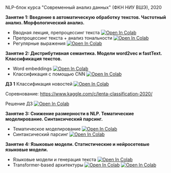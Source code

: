 NLP-блок курса "Современный анализ данных" (ФКН НИУ ВШЭ), 2020

**Занятие 1: Введение в автоматическую обработку текстов. Частотный анализ. Морфологический анализ.**  
- Вводная лекция, препроцессинг текста [![Open In Colab](https://colab.research.google.com/assets/colab-badge.svg)](https://colab.research.google.com/github/Combo-Breaker/NLP_DPO_2020/blob/master/sem_01/1.%20Intro.ipynb)
- Препроцессинг текста + анализ тональности [![Open In Colab](https://colab.research.google.com/assets/colab-badge.svg)](https://colab.research.google.com/github/Combo-Breaker/NLP_DPO_2020/blob/master/sem_01/1.%20Preprocessing%20and%20Sentiment%20Analysis.ipynb)
- Регулярные выражения [![Open In Colab](https://colab.research.google.com/assets/colab-badge.svg)](https://colab.research.google.com/github/Combo-Breaker/NLP_DPO_2020/blob/master/sem_01/1.%20Regex%20in%20Python.ipynb)


**Занятие 2: Дистрибутивная семантика. Модели word2vec и fastText. Классификация текстов.**

- Word embeddings [![Open In Colab](https://colab.research.google.com/assets/colab-badge.svg)](https://colab.research.google.com/github/Combo-Breaker/NLP_DPO_2020/blob/master/sem_02/Word_embeddings.ipynb)
- Классификация с помощью CNN [![Open In Colab](https://colab.research.google.com/assets/colab-badge.svg)](https://colab.research.google.com/github/Combo-Breaker/NLP_DPO_2020/blob/master/sem_03/classification.ipynb)

**ДЗ 1**
Классификация  новостей [![Open In Colab](https://colab.research.google.com/assets/colab-badge.svg)](https://colab.research.google.com/github/Combo-Breaker/NLP_DPO_2020/blob/master/HW/hw_1_lenta.ipynb)

Соревнование: https://www.kaggle.com/c/lenta-classification-2020/

Решение ДЗ [![Open In Colab](https://colab.research.google.com/assets/colab-badge.svg)](https://colab.research.google.com/github/Combo-Breaker/NLP_DPO_2020/blob/master/HW/copy_(1).ipynb)


**Занятие 3: Снижение размерности в NLP. Тематические моделирование. Синтаксический парсинг.**
- Тематическое моделирование [![Open In Colab](https://colab.research.google.com/assets/colab-badge.svg)](https://colab.research.google.com/github/Combo-Breaker/NLP_DPO_2020/blob/master/sem_02/Topic_modeling.ipynb)
- Синтаксический парсинг [![Open In Colab](https://colab.research.google.com/assets/colab-badge.svg)](https://colab.research.google.com/github/Combo-Breaker/NLP_DPO_2020/blob/master/sem_02/Syntax.ipynb)

**Занятие 4: Языковые модели. Статистические и нейросетевые языковые модели.** 

- Языковые модели и генерация текста [![Open In Colab](https://colab.research.google.com/assets/colab-badge.svg)](https://colab.research.google.com/github/Combo-Breaker/NLP_DPO_2020/blob/master/sem_03/classification.ipynb)
- Transformer-based архитектуры [![Open In Colab](https://colab.research.google.com/assets/colab-badge.svg)](https://colab.research.google.com/github/Combo-Breaker/NLP_DPO_2020/blob/master/sem_04/transformer.ipynb)
[![Open In Colab](https://colab.research.google.com/assets/colab-badge.svg)](https://colab.research.google.com/github/Combo-Breaker/NLP_DPO_2020/blob/master/sem_04/fastai.ipynb)

